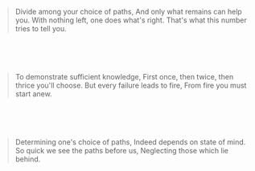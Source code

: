 > Divide among your choice of paths,
> And only what remains can help you.
> With nothing left, one does what's right.
> That's what this number tries to tell you. 

<br><br><br>

> To demonstrate sufficient knowledge,
> First once, then twice, then thrice you'll choose.
> But every failure leads to fire,
> From fire you must start anew. 


<br><br><br>


> Determining one's choice of paths,
> Indeed depends on state of mind.
> So quick we see the paths before us,
> Neglecting those which lie behind.
